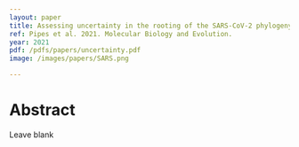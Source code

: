 ```yaml
---
layout: paper
title: Assessing uncertainty in the rooting of the SARS-CoV-2 phylogeny
ref: Pipes et al. 2021. Molecular Biology and Evolution.
year: 2021
pdf: /pdfs/papers/uncertainty.pdf
image: /images/papers/SARS.png

---
```


# Abstract

Leave blank